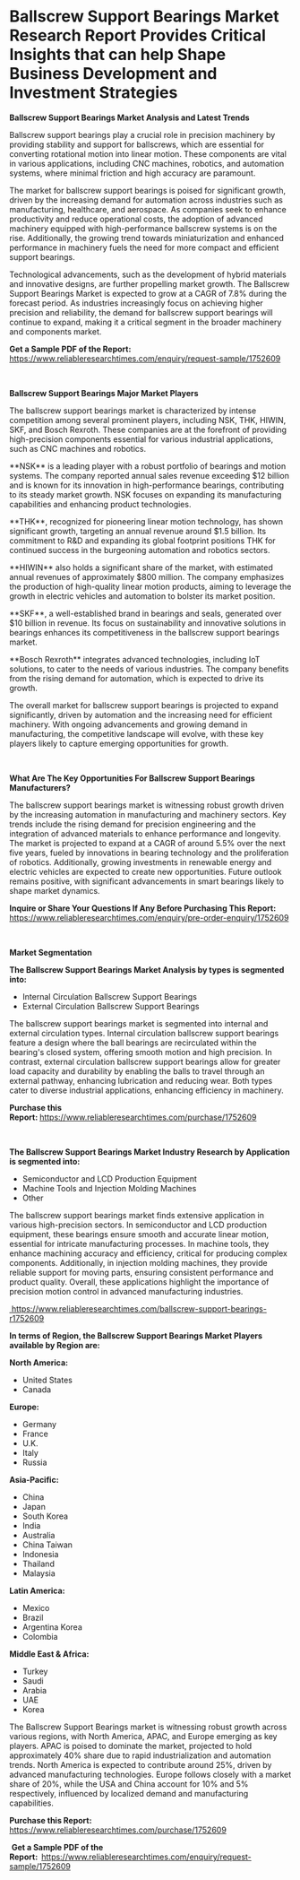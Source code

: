 <p><h1>Ballscrew Support Bearings Market Research Report Provides Critical Insights that can help Shape Business Development and Investment Strategies</h1></p><p><strong>Ballscrew Support Bearings Market Analysis and Latest Trends</strong></p>
<p><p>Ballscrew support bearings play a crucial role in precision machinery by providing stability and support for ballscrews, which are essential for converting rotational motion into linear motion. These components are vital in various applications, including CNC machines, robotics, and automation systems, where minimal friction and high accuracy are paramount.</p><p>The market for ballscrew support bearings is poised for significant growth, driven by the increasing demand for automation across industries such as manufacturing, healthcare, and aerospace. As companies seek to enhance productivity and reduce operational costs, the adoption of advanced machinery equipped with high-performance ballscrew systems is on the rise. Additionally, the growing trend towards miniaturization and enhanced performance in machinery fuels the need for more compact and efficient support bearings.</p><p>Technological advancements, such as the development of hybrid materials and innovative designs, are further propelling market growth. The Ballscrew Support Bearings Market is expected to grow at a CAGR of 7.8% during the forecast period. As industries increasingly focus on achieving higher precision and reliability, the demand for ballscrew support bearings will continue to expand, making it a critical segment in the broader machinery and components market.</p></p>
<p><strong>Get a Sample PDF of the Report:&nbsp;</strong> <a href="https://www.reliableresearchtimes.com/enquiry/request-sample/1752609?utm_campaign=3638&utm_medium=2&utm_source=Github&utm_content=ia&utm_term=17042025&utm_id=ballscrew-support-bearings">https://www.reliableresearchtimes.com/enquiry/request-sample/1752609</a></p>
<p>&nbsp;</p>
<p><strong>Ballscrew Support Bearings Major Market Players</strong></p>
<p><p>The ballscrew support bearings market is characterized by intense competition among several prominent players, including NSK, THK, HIWIN, SKF, and Bosch Rexroth. These companies are at the forefront of providing high-precision components essential for various industrial applications, such as CNC machines and robotics.</p><p>**NSK** is a leading player with a robust portfolio of bearings and motion systems. The company reported annual sales revenue exceeding $12 billion and is known for its innovation in high-performance bearings, contributing to its steady market growth. NSK focuses on expanding its manufacturing capabilities and enhancing product technologies.</p><p>**THK**, recognized for pioneering linear motion technology, has shown significant growth, targeting an annual revenue around $1.5 billion. Its commitment to R&D and expanding its global footprint positions THK for continued success in the burgeoning automation and robotics sectors.</p><p>**HIWIN** also holds a significant share of the market, with estimated annual revenues of approximately $800 million. The company emphasizes the production of high-quality linear motion products, aiming to leverage the growth in electric vehicles and automation to bolster its market position.</p><p>**SKF**, a well-established brand in bearings and seals, generated over $10 billion in revenue. Its focus on sustainability and innovative solutions in bearings enhances its competitiveness in the ballscrew support bearings market.</p><p>**Bosch Rexroth** integrates advanced technologies, including IoT solutions, to cater to the needs of various industries. The company benefits from the rising demand for automation, which is expected to drive its growth.</p><p>The overall market for ballscrew support bearings is projected to expand significantly, driven by automation and the increasing need for efficient machinery. With ongoing advancements and growing demand in manufacturing, the competitive landscape will evolve, with these key players likely to capture emerging opportunities for growth.</p></p>
<p>&nbsp;</p>
<p><strong>What Are The Key Opportunities For Ballscrew Support Bearings Manufacturers?</strong></p>
<p><p>The ballscrew support bearings market is witnessing robust growth driven by the increasing automation in manufacturing and machinery sectors. Key trends include the rising demand for precision engineering and the integration of advanced materials to enhance performance and longevity. The market is projected to expand at a CAGR of around 5.5% over the next five years, fueled by innovations in bearing technology and the proliferation of robotics. Additionally, growing investments in renewable energy and electric vehicles are expected to create new opportunities. Future outlook remains positive, with significant advancements in smart bearings likely to shape market dynamics.</p></p>
<p><strong>Inquire or Share Your Questions If Any Before Purchasing This Report:</strong> <a href="https://www.reliableresearchtimes.com/enquiry/pre-order-enquiry/1752609?utm_campaign=3638&utm_medium=2&utm_source=Github&utm_content=ia&utm_term=17042025&utm_id=ballscrew-support-bearings">https://www.reliableresearchtimes.com/enquiry/pre-order-enquiry/1752609</a></p>
<p>&nbsp;</p>
<p><strong>Market Segmentation</strong></p>
<p><strong>The Ballscrew Support Bearings Market Analysis by types is segmented into:</strong></p>
<p><ul><li>Internal Circulation Ballscrew Support Bearings</li><li>External Circulation Ballscrew Support Bearings</li></ul></p>
<p><p>The ballscrew support bearings market is segmented into internal and external circulation types. Internal circulation ballscrew support bearings feature a design where the ball bearings are recirculated within the bearing's closed system, offering smooth motion and high precision. In contrast, external circulation ballscrew support bearings allow for greater load capacity and durability by enabling the balls to travel through an external pathway, enhancing lubrication and reducing wear. Both types cater to diverse industrial applications, enhancing efficiency in machinery.</p></p>
<p><strong>Purchase this Report:&nbsp;</strong><a href="https://www.reliableresearchtimes.com/purchase/1752609?utm_campaign=3638&utm_medium=2&utm_source=Github&utm_content=ia&utm_term=17042025&utm_id=ballscrew-support-bearings">https://www.reliableresearchtimes.com/purchase/1752609</a></p>
<p>&nbsp;</p>
<p><strong>The Ballscrew Support Bearings Market Industry Research by Application is segmented into:</strong></p>
<p><ul><li>Semiconductor and LCD Production Equipment</li><li>Machine Tools and Injection Molding Machines</li><li>Other</li></ul></p>
<p><p>The ballscrew support bearings market finds extensive application in various high-precision sectors. In semiconductor and LCD production equipment, these bearings ensure smooth and accurate linear motion, essential for intricate manufacturing processes. In machine tools, they enhance machining accuracy and efficiency, critical for producing complex components. Additionally, in injection molding machines, they provide reliable support for moving parts, ensuring consistent performance and product quality. Overall, these applications highlight the importance of precision motion control in advanced manufacturing industries.</p></p>
<p><a href="https://www.reliableresearchtimes.com/ballscrew-support-bearings-r1752609?utm_campaign=3638&utm_medium=2&utm_source=Github&utm_content=ia&utm_term=17042025&utm_id=ballscrew-support-bearings">&nbsp;https://www.reliableresearchtimes.com/ballscrew-support-bearings-r1752609</a></p>
<p><strong>In terms of Region, the Ballscrew Support Bearings Market Players available by Region are:</strong></p>
<p>
    <p> <strong> North America: </strong>
        <ul>
            <li>United States</li>
            <li>Canada</li>
        </ul>
        </p> 
    <p> <strong> Europe: </strong>
        <ul>
            <li>Germany</li>
            <li>France</li>
            <li>U.K.</li>
            <li>Italy</li>
            <li>Russia</li>
        </ul>
        </p> 
    <p> <strong> Asia-Pacific: </strong>
        <ul>
            <li>China</li>
            <li>Japan</li>
            <li>South Korea</li>
            <li>India</li>
            <li>Australia</li>
            <li>China Taiwan</li>
            <li>Indonesia</li>
            <li>Thailand</li>
            <li>Malaysia</li>
        </ul>
        </p> 
    <p> <strong> Latin America: </strong>
        <ul>
            <li>Mexico</li>
            <li>Brazil</li>
            <li>Argentina Korea</li>
            <li>Colombia</li>
        </ul>
        </p> 
    <p> <strong> Middle East & Africa: </strong>
        <ul>
            <li>Turkey</li>
            <li>Saudi</li>
            <li>Arabia</li>
            <li>UAE</li>
            <li>Korea</li>
        </ul>
    </p>
    </p>
<p><p>The Ballscrew Support Bearings market is witnessing robust growth across various regions, with North America, APAC, and Europe emerging as key players. APAC is poised to dominate the market, projected to hold approximately 40% share due to rapid industrialization and automation trends. North America is expected to contribute around 25%, driven by advanced manufacturing technologies. Europe follows closely with a market share of 20%, while the USA and China account for 10% and 5% respectively, influenced by localized demand and manufacturing capabilities.</p></p>
<p><strong>Purchase this Report: </strong><a href="https://www.reliableresearchtimes.com/purchase/1752609?utm_campaign=3638&utm_medium=2&utm_source=Github&utm_content=ia&utm_term=17042025&utm_id=ballscrew-support-bearings">https://www.reliableresearchtimes.com/purchase/1752609</a></p>
<p>&nbsp;<strong>Get a Sample PDF of the Report:&nbsp;&nbsp;</strong><a href="https://www.reliableresearchtimes.com/enquiry/request-sample/1752609?utm_campaign=3638&utm_medium=2&utm_source=Github&utm_content=ia&utm_term=17042025&utm_id=ballscrew-support-bearings">https://www.reliableresearchtimes.com/enquiry/request-sample/1752609</a></p>
<p><strong></strong></p>
<p><p></p><p></p><p></p></p>